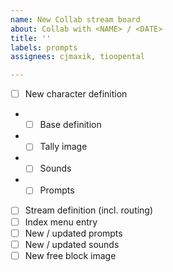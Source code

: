 ```yaml
---
name: New Collab stream board
about: Collab with <NAME> / <DATE>
title: ''
labels: prompts
assignees: cjmaxik, tioopental

---
```


- [ ] New character definition
- - [ ] Base definition
- - [ ] Tally image
- - [ ] Sounds
- - [ ] Prompts
- [ ] Stream definition (incl. routing)
- [ ] Index menu entry
- [ ] New / updated prompts
- [ ] New / updated sounds
- [ ] New free block image

